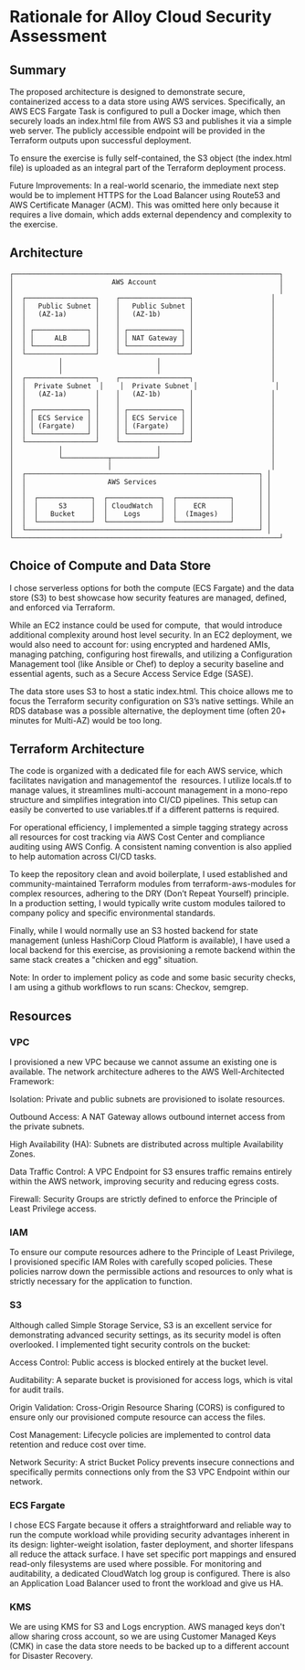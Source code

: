 # Rationale for Alloy Cloud Security Assessment

## Summary

The proposed architecture is designed to demonstrate secure, containerized access to a data store using AWS services. Specifically, an AWS ECS Fargate Task is configured to pull a Docker image, which then securely loads an index.html file from AWS S3 and publishes it via a simple web server. The publicly accessible endpoint will be provided in the Terraform outputs upon successful deployment.

To ensure the exercise is fully self-contained, the S3 object (the index.html file) is uploaded as an integral part of the Terraform deployment process.

Future Improvements: In a real-world scenario, the immediate next step would be to implement HTTPS for the Load Balancer using Route53 and AWS Certificate Manager (ACM). This was omitted here only because it requires a live domain, which adds external dependency and complexity to the exercise.

## Architecture

```
┌─────────────────────────────────────────────────────────────────┐
│                        AWS Account                              │
│                                                                 │
│  ┌─────────────────┐    ┌─────────────────┐                   │
│  │   Public Subnet │    │   Public Subnet │                   │
│  │   (AZ-1a)       │    │   (AZ-1b)       │                   │
│  │                 │    │                 │                   │
│  │ ┌─────────────┐ │    │ ┌─────────────┐ │                   │
│  │ │     ALB     │ │    │ │ NAT Gateway │ │                   │
│  │ └─────────────┘ │    │ └─────────────┘ │                   │
│  └─────────────────┘    └─────────────────┘                   │
│           │                       │                           │
│           │                       │                           │
│  ┌─────────────────┐    ┌─────────────────┐                   │
│  │  Private Subnet  │    │  Private Subnet │                   │
│  │   (AZ-1a)       │    │   (AZ-1b)       │                   │
│  │                 │    │                 │                   │
│  │ ┌─────────────┐ │    │ ┌─────────────┐ │                   │
│  │ │ ECS Service │ │    │ │ ECS Service │ │                   │
│  │ │ (Fargate)   │ │    │ │ (Fargate)   │ │                   │
│  │ └─────────────┘ │    │ └─────────────┘ │                   │
│  └─────────────────┘    └─────────────────┘                   │
│           │                       │                           │
│           └───────────┬───────────┘                           │
│                       │                                       │
│  ┌─────────────────────────────────────────────────────────┐ │
│  │                    AWS Services                         │ │
│  │                                                         │ │
│  │  ┌─────────────┐  ┌─────────────┐  ┌─────────────┐      │ │
│  │  │     S3      │  │ CloudWatch  │  │    ECR      │      │ │
│  │  │   Bucket    │  │    Logs     │  │  (Images)   │      │ │
│  │  └─────────────┘  └─────────────┘  └─────────────┘      │ │
│  └─────────────────────────────────────────────────────────┘ │
└─────────────────────────────────────────────────────────────────┘
```

## Choice of Compute and Data Store

I chose serverless options for both the compute (ECS Fargate) and the data store (S3) to best showcase how security features are managed, defined, and enforced via Terraform.

While an EC2 instance could be used for compute,  that would introduce additional complexity around host level security. In an EC2 deployment, we would also need to account for: using encrypted and hardened AMIs, managing patching, configuring host firewalls, and utilizing a Configuration Management tool (like Ansible or Chef) to deploy a security baseline and essential agents, such as a Secure Access Service Edge (SASE).

The data store uses S3 to host a static index.html. This choice allows me to focus the Terraform security configuration on S3’s native settings. While an RDS database was a possible alternative, the deployment time (often 20+ minutes for Multi-AZ) would be too long.

## Terraform Architecture

The code is organized with a dedicated file for each AWS service, which facilitates navigation and managementof the  resources. I utilize locals.tf to manage  values, it streamlines multi-account management in a mono-repo structure and simplifies integration into CI/CD pipelines. This setup can easily be converted to use variables.tf if a different patterns is required.

For operational efficiency, I implemented a simple tagging strategy across all resources for cost tracking via AWS Cost Center and compliance auditing using AWS Config. A consistent naming convention is also applied to help automation across CI/CD tasks.

To keep the repository clean and avoid boilerplate, I used established and community-maintained Terraform modules from terraform-aws-modules for complex resources, adhering to the DRY (Don’t Repeat Yourself) principle. In a production setting, I would typically write custom modules tailored to company policy and specific environmental standards.

Finally, while I would normally use an S3 hosted backend for state management (unless HashiCorp Cloud Platform is available), I have used a local backend for this exercise, as provisioning a remote backend within the same stack creates a "chicken and egg"  situation.

Note: In order to implement policy as code and some basic security checks, I am using a github workflows to run scans: Checkov, semgrep.

## Resources

### VPC

I provisioned a new VPC because we cannot assume an existing one is available. The network architecture adheres to the AWS Well-Architected Framework:

Isolation: Private and public subnets are provisioned to isolate resources.

Outbound Access: A NAT Gateway allows outbound internet access from the private subnets.

High Availability (HA): Subnets are distributed across multiple Availability Zones.

Data Traffic Control: A VPC Endpoint for S3 ensures traffic remains entirely within the AWS network, improving security and reducing egress costs.

Firewall: Security Groups are strictly defined to enforce the Principle of Least Privilege access.

### IAM

To ensure our compute resources adhere to the Principle of Least Privilege, I provisioned specific IAM Roles with carefully scoped policies. These policies narrow down the permissible actions and resources to only what is strictly necessary for the application to function.

### S3

Although called  Simple Storage Service, S3 is an excellent service for demonstrating advanced security settings, as its security model is often overlooked. I implemented tight security controls on the bucket:

Access Control: Public access is blocked entirely at the bucket level.

Auditability: A separate bucket is provisioned for access logs, which is vital for audit trails.

Origin Validation: Cross-Origin Resource Sharing (CORS) is configured to ensure only our provisioned compute resource can access the files.

Cost Management: Lifecycle policies are implemented to control data retention and reduce cost over time.

Network Security: A strict Bucket Policy prevents insecure connections and specifically permits connections only from the S3 VPC Endpoint within our network.

### ECS Fargate

I chose ECS Fargate because it offers a straightforward and reliable way to run the compute workload while providing security advantages inherent in its design: lighter-weight isolation, faster deployment, and shorter lifespans all reduce the attack surface. I have set specific port mappings and ensured read-only filesystems are used where possible. For monitoring and auditability, a dedicated CloudWatch log group is configured.
There is also an Application Load Balancer used to front the workload and give us HA.

### KMS

We are using KMS for S3 and Logs encryption. AWS managed keys don't allow sharing cross account, so we are using Customer Managed Keys (CMK) in case the data store needs to be backed up to a different account for Disaster Recovery. 
